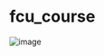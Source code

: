 # fcu_course
![image](https://github.com/qwe8496516/fcu_course/assets/92380307/1d88a2e0-53a9-4fa5-a0ff-10774db40370)
